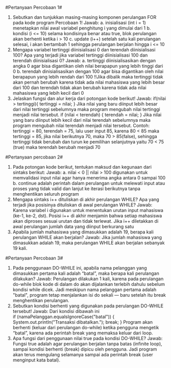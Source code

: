 #Pertanyaan Percobaan 1#
1. Sebutkan dan tunjukkan masing-masing komponen perulangan FOR pada kode program Percobaan 1!
Jawab: 
a. inisialisasi (int i = 1) menetapkan nilai awal variabel penghitung i yang dimulai dari 1
b. kondisi (i <= 10) selama kondisinya benar atau true, blok perulangan akan berhenti ketika i > 10
c. update (i++) setelah satu kali perulangan selesai, i akan bertambah 1 sehingga perulangan berjalan hingga i <= 10
2. Mengapa variabel tertinggi diinisialisasi 0 dan terendah diinisialisasi 100? Apa yang terjadi jika 
variabel tertinggi diinisialisasi 100 dan terendah diinisialisasi 0?
Jawab: 
a. tertinggi diinisialisasikan dengan angka 0 agar bisa digantikan oleh nilai berapapun yang lebih tinggi dari 0
b. terendah dinisialisasikan dengan 100 agar bisa digantikan oleh nilai berapapun yang lebih rendah dari 100
!!Jika dibalik maka tertinggi tidak akan pernah berubah karena tidak ada nilai mahasiswa yang lebih besar dari 100 dan terendah tidak akan berubah karena tidak ada nilai mahasiswa yang lebih kecil dari 0
3. Jelaskan fungsi dan alur kerja dari potongan kode berikut!
Jawab:
if(nilai > tertinggi){
    tertinggi = nilai;
} Jika nilai yang baru diinput lebih besar dari nilai tertinggi sebelumnya maka program mengubah nilai tertinggi menjadi nilai tersebut.
if (nilai < terendah) {
    terendah = nilai;
} Jika nilai yang baru diinput lebih kecil dari nilai terendah sebelumnya maka program mengubah nilai terendah menjadi nilai tersebut.
Contoh: tertinggi = 80, terendah = 75, lalu user input 85, karena 80 < 85 maka tertinggi = 85, jika nilai berikutnya 70, maka 70 > 85(false), sehingga tertinggi tidak berubah dan turun ke pemilihan selanjutnya yaitu 70 < 75 (true) maka terendah berubah menjadi 70

#Pertanyaan percobaan 2#
1. Pada potongan kode berikut, tentukan maksud dan kegunaan dari sintaks berikut:
Jawab:
a. nilai < 0 || nilai > 100 digunakan untuk memvalidasi input nilai agar hanya menerima angka antara 0 sampai 100
b. continue adalah perintah dalam perulangan untuk melewati input atau proses yang tidak valid dan lanjut ke iterasi berikutnya tanpa menghentikan seluruh program 
2. Mengapa sintaks i++ dituliskan di akhir perulangan WHILE? Apa yang terjadi jika posisinya dituliskan di awal perulangan WHILE?
Jawab:
Karena variabel i digunakan untuk menentukan urutan input mahasiswa (ke-1, ke-2, dst). Posisi i++ di akhir menjamin bahwa setiap mahasiswa akan diproses sesuai urutan dan tidak terlewat. Jika i++ diletakkan di awal perulangan jumlah data yang diinput berkurang satu
3. Apabila jumlah mahasiswa yang dimasukkan adalah 19, berapa kali perulangan WHILE akan berjalan?
Jawab: 
Jika jumlah mahasiswa yang dimasukkan adalah 19, maka perulangan WHILE akan berjalan sebanyak 19 kali.

#Pertanyaan Percobaan 3#
1. Pada penggunaan DO-WHILE ini, apabila nama pelanggan yang dimasukkan pertama kali adalah “batal”, maka berapa kali perulangan dilakukan?
Jawab:
Perulangan dilakukan 1 kali, karena pada perulangan do-while blok kode di dalam do akan dijalankan terlebih dahulu sebelum kondisi while dicek.
Jadi meskipun nama pelanggan pertama adalah "batal", program tetap menjalankan isi do sekali — baru setelah itu break menghentikan perulangan.
2. Sebutkan kondisi berhenti yang digunakan pada perulangan DO-WHILE tersebut!
Jawab:
Dari kondisi dibawah ini  
if (namaPelanggan.equalsIgnoreCase("batal")) {
                System.out.println("Transaksi dibatalkan.");
                break;
            } 
Program akan berhenti (keluar dari perulangan do-while) ketika pengguna mengetik “batal”, karena ada perintah break yang memaksa keluar dari loop.
3. Apa fungsi dari penggunaan nilai true pada kondisi DO-WHILE?
Jawab: 
Fungsi true adalah agar perulangan berjalan tanpa batas (infinite loop),
sampai kondisi berhenti (break) dipicu oleh pengguna. Jadi program akan terus mengulang selamanya sampai ada perintah break (user menginput kata batal).